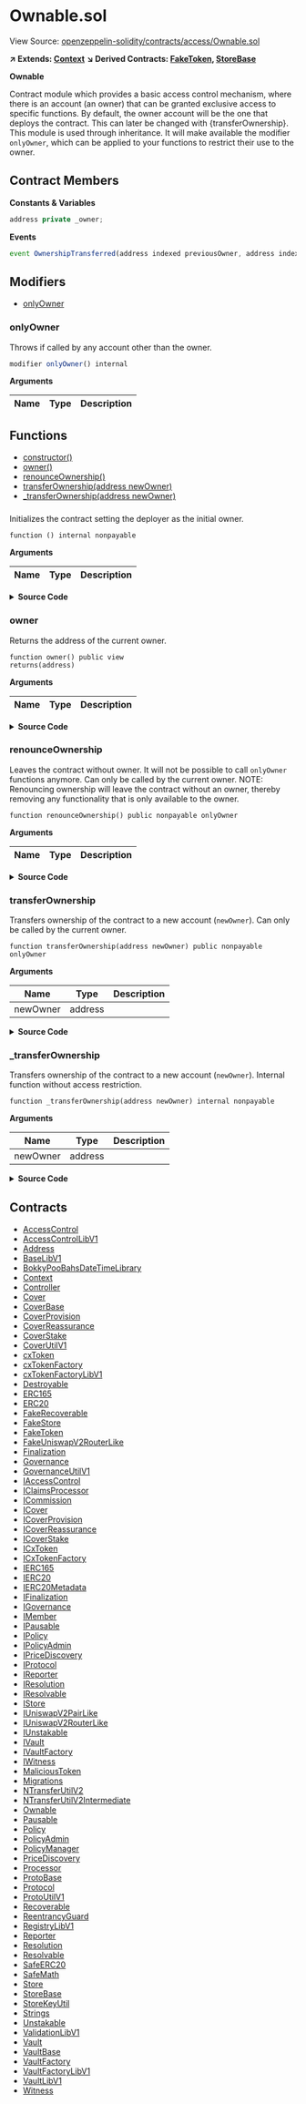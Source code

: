 # Ownable.sol

View Source: [openzeppelin-solidity/contracts/access/Ownable.sol](../openzeppelin-solidity/contracts/access/Ownable.sol)

**↗ Extends: [Context](Context.md)**
**↘ Derived Contracts: [FakeToken](FakeToken.md), [StoreBase](StoreBase.md)**

**Ownable**

Contract module which provides a basic access control mechanism, where
 there is an account (an owner) that can be granted exclusive access to
 specific functions.
 By default, the owner account will be the one that deploys the contract. This
 can later be changed with {transferOwnership}.
 This module is used through inheritance. It will make available the modifier
 `onlyOwner`, which can be applied to your functions to restrict their use to
 the owner.

## Contract Members
**Constants & Variables**

```js
address private _owner;

```

**Events**

```js
event OwnershipTransferred(address indexed previousOwner, address indexed newOwner);
```

## Modifiers

- [onlyOwner](#onlyowner)

### onlyOwner

Throws if called by any account other than the owner.

```js
modifier onlyOwner() internal
```

**Arguments**

| Name        | Type           | Description  |
| ------------- |------------- | -----|

## Functions

- [constructor()](#)
- [owner()](#owner)
- [renounceOwnership()](#renounceownership)
- [transferOwnership(address newOwner)](#transferownership)
- [_transferOwnership(address newOwner)](#_transferownership)

### 

Initializes the contract setting the deployer as the initial owner.

```solidity
function () internal nonpayable
```

**Arguments**

| Name        | Type           | Description  |
| ------------- |------------- | -----|

<details>
	<summary><strong>Source Code</strong></summary>

```javascript
constructor() {
        _transferOwnership(_msgSender());
    }
```
</details>

### owner

Returns the address of the current owner.

```solidity
function owner() public view
returns(address)
```

**Arguments**

| Name        | Type           | Description  |
| ------------- |------------- | -----|

<details>
	<summary><strong>Source Code</strong></summary>

```javascript
function owner() public view virtual returns (address) {
        return _owner;
    }
```
</details>

### renounceOwnership

Leaves the contract without owner. It will not be possible to call
 `onlyOwner` functions anymore. Can only be called by the current owner.
 NOTE: Renouncing ownership will leave the contract without an owner,
 thereby removing any functionality that is only available to the owner.

```solidity
function renounceOwnership() public nonpayable onlyOwner 
```

**Arguments**

| Name        | Type           | Description  |
| ------------- |------------- | -----|

<details>
	<summary><strong>Source Code</strong></summary>

```javascript
function renounceOwnership() public virtual onlyOwner {
        _transferOwnership(address(0));
    }
```
</details>

### transferOwnership

Transfers ownership of the contract to a new account (`newOwner`).
 Can only be called by the current owner.

```solidity
function transferOwnership(address newOwner) public nonpayable onlyOwner 
```

**Arguments**

| Name        | Type           | Description  |
| ------------- |------------- | -----|
| newOwner | address |  | 

<details>
	<summary><strong>Source Code</strong></summary>

```javascript
function transferOwnership(address newOwner) public virtual onlyOwner {
        require(newOwner != address(0), "Ownable: new owner is the zero address");
        _transferOwnership(newOwner);
    }
```
</details>

### _transferOwnership

Transfers ownership of the contract to a new account (`newOwner`).
 Internal function without access restriction.

```solidity
function _transferOwnership(address newOwner) internal nonpayable
```

**Arguments**

| Name        | Type           | Description  |
| ------------- |------------- | -----|
| newOwner | address |  | 

<details>
	<summary><strong>Source Code</strong></summary>

```javascript
function _transferOwnership(address newOwner) internal virtual {
        address oldOwner = _owner;
        _owner = newOwner;
        emit OwnershipTransferred(oldOwner, newOwner);
    }
```
</details>

## Contracts

* [AccessControl](AccessControl.md)
* [AccessControlLibV1](AccessControlLibV1.md)
* [Address](Address.md)
* [BaseLibV1](BaseLibV1.md)
* [BokkyPooBahsDateTimeLibrary](BokkyPooBahsDateTimeLibrary.md)
* [Context](Context.md)
* [Controller](Controller.md)
* [Cover](Cover.md)
* [CoverBase](CoverBase.md)
* [CoverProvision](CoverProvision.md)
* [CoverReassurance](CoverReassurance.md)
* [CoverStake](CoverStake.md)
* [CoverUtilV1](CoverUtilV1.md)
* [cxToken](cxToken.md)
* [cxTokenFactory](cxTokenFactory.md)
* [cxTokenFactoryLibV1](cxTokenFactoryLibV1.md)
* [Destroyable](Destroyable.md)
* [ERC165](ERC165.md)
* [ERC20](ERC20.md)
* [FakeRecoverable](FakeRecoverable.md)
* [FakeStore](FakeStore.md)
* [FakeToken](FakeToken.md)
* [FakeUniswapV2RouterLike](FakeUniswapV2RouterLike.md)
* [Finalization](Finalization.md)
* [Governance](Governance.md)
* [GovernanceUtilV1](GovernanceUtilV1.md)
* [IAccessControl](IAccessControl.md)
* [IClaimsProcessor](IClaimsProcessor.md)
* [ICommission](ICommission.md)
* [ICover](ICover.md)
* [ICoverProvision](ICoverProvision.md)
* [ICoverReassurance](ICoverReassurance.md)
* [ICoverStake](ICoverStake.md)
* [ICxToken](ICxToken.md)
* [ICxTokenFactory](ICxTokenFactory.md)
* [IERC165](IERC165.md)
* [IERC20](IERC20.md)
* [IERC20Metadata](IERC20Metadata.md)
* [IFinalization](IFinalization.md)
* [IGovernance](IGovernance.md)
* [IMember](IMember.md)
* [IPausable](IPausable.md)
* [IPolicy](IPolicy.md)
* [IPolicyAdmin](IPolicyAdmin.md)
* [IPriceDiscovery](IPriceDiscovery.md)
* [IProtocol](IProtocol.md)
* [IReporter](IReporter.md)
* [IResolution](IResolution.md)
* [IResolvable](IResolvable.md)
* [IStore](IStore.md)
* [IUniswapV2PairLike](IUniswapV2PairLike.md)
* [IUniswapV2RouterLike](IUniswapV2RouterLike.md)
* [IUnstakable](IUnstakable.md)
* [IVault](IVault.md)
* [IVaultFactory](IVaultFactory.md)
* [IWitness](IWitness.md)
* [MaliciousToken](MaliciousToken.md)
* [Migrations](Migrations.md)
* [NTransferUtilV2](NTransferUtilV2.md)
* [NTransferUtilV2Intermediate](NTransferUtilV2Intermediate.md)
* [Ownable](Ownable.md)
* [Pausable](Pausable.md)
* [Policy](Policy.md)
* [PolicyAdmin](PolicyAdmin.md)
* [PolicyManager](PolicyManager.md)
* [PriceDiscovery](PriceDiscovery.md)
* [Processor](Processor.md)
* [ProtoBase](ProtoBase.md)
* [Protocol](Protocol.md)
* [ProtoUtilV1](ProtoUtilV1.md)
* [Recoverable](Recoverable.md)
* [ReentrancyGuard](ReentrancyGuard.md)
* [RegistryLibV1](RegistryLibV1.md)
* [Reporter](Reporter.md)
* [Resolution](Resolution.md)
* [Resolvable](Resolvable.md)
* [SafeERC20](SafeERC20.md)
* [SafeMath](SafeMath.md)
* [Store](Store.md)
* [StoreBase](StoreBase.md)
* [StoreKeyUtil](StoreKeyUtil.md)
* [Strings](Strings.md)
* [Unstakable](Unstakable.md)
* [ValidationLibV1](ValidationLibV1.md)
* [Vault](Vault.md)
* [VaultBase](VaultBase.md)
* [VaultFactory](VaultFactory.md)
* [VaultFactoryLibV1](VaultFactoryLibV1.md)
* [VaultLibV1](VaultLibV1.md)
* [Witness](Witness.md)
